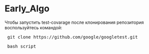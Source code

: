 # Early_Algo
Чтобы запустить test-covarage после клонирования репозитория воспользуйтесь командой:
<pre> git clone https://github.com/google/googletest.git </pre>
<pre> bash script </pre>
